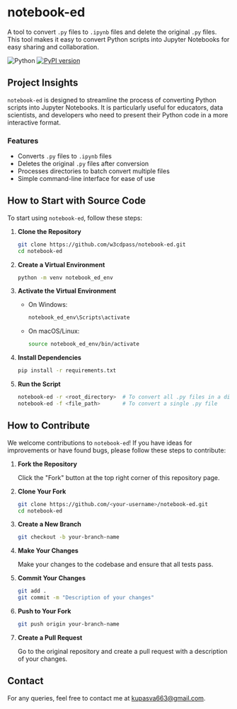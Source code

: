 # notebook-ed

A tool to convert `.py` files to `.ipynb` files and delete the original `.py` files. This tool makes it easy to convert Python scripts into Jupyter Notebooks for easy sharing and collaboration.

![Python](https://img.shields.io/badge/python-v3.8+-blue.svg?logo=python)
[![PyPI version](https://img.shields.io/badge/pip%20install-notebook--ed%3D%3D0.1.1-blue)](https://pypi.org/project/notebook-ed/0.1.2/)


## Project Insights

`notebook-ed` is designed to streamline the process of converting Python scripts into Jupyter Notebooks. It is particularly useful for educators, data scientists, and developers who need to present their Python code in a more interactive format. 

### Features

- Converts `.py` files to `.ipynb` files
- Deletes the original `.py` files after conversion
- Processes directories to batch convert multiple files
- Simple command-line interface for ease of use

## How to Start with Source Code

To start using `notebook-ed`, follow these steps:

1. **Clone the Repository**

    ```sh
    git clone https://github.com/w3cdpass/notebook-ed.git
    cd notebook-ed
    ```

2. **Create a Virtual Environment**

    ```sh
    python -m venv notebook_ed_env
    ```

3. **Activate the Virtual Environment**

    - On Windows:
        ```sh
        notebook_ed_env\Scripts\activate
        ```
    - On macOS/Linux:
        ```sh
        source notebook_ed_env/bin/activate
        ```

4. **Install Dependencies**

    ```sh
    pip install -r requirements.txt
    ```

5. **Run the Script**

    ```sh
    notebook-ed -r <root_directory>  # To convert all .py files in a directory
    notebook-ed -f <file_path>       # To convert a single .py file
    ```

## How to Contribute

We welcome contributions to `notebook-ed`! If you have ideas for improvements or have found bugs, please follow these steps to contribute:

1. **Fork the Repository**

    Click the "Fork" button at the top right corner of this repository page.

2. **Clone Your Fork**

    ```sh
    git clone https://github.com/<your-username>/notebook-ed.git
    cd notebook-ed
    ```

3. **Create a New Branch**

    ```sh
    git checkout -b your-branch-name
    ```

4. **Make Your Changes**

    Make your changes to the codebase and ensure that all tests pass.

5. **Commit Your Changes**

    ```sh
    git add .
    git commit -m "Description of your changes"
    ```

6. **Push to Your Fork**

    ```sh
    git push origin your-branch-name
    ```

7. **Create a Pull Request**

    Go to the original repository and create a pull request with a description of your changes.

## Contact

For any queries, feel free to contact me at [kupasva663@gmail.com](mailto:kupasva663@gmail.com).
